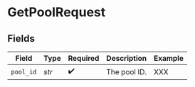 # GetPoolRequest


## Fields

| Field              | Type               | Required           | Description        | Example            |
| ------------------ | ------------------ | ------------------ | ------------------ | ------------------ |
| `pool_id`          | *str*              | :heavy_check_mark: | The pool ID.       | XXX                |